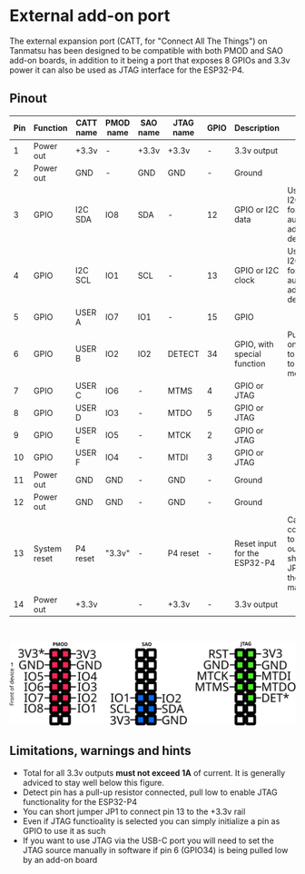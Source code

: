# External add-on port

The external expansion port (CATT, for "Connect All The Things") on Tanmatsu has been designed to be compatible with both PMOD and SAO add-on boards, in addition to it being a port that exposes 8 GPIOs and 3.3v power it can also be used as JTAG interface for the ESP32-P4.

## Pinout

| Pin | Function     | CATT name  |  PMOD name | SAO name | JTAG name | GPIO | Description                                               | Notes                                                                                                                                                                        |
|-----|--------------|------------|------------|----------|-----------|------|-----------------------------------------------------------|------------------------------------------------------------------------------------------------------------------------------------------------------------------------------|
| 1   | Power out    | +3.3v      | -          | +3.3v    | +3.3v     | -    | 3.3v output                                               |                                                                                                                                                                              |
| 2   | Power out    | GND        | -          | GND      | GND       | -    | Ground                                                    |                                                                                                                                                                              |
| 3   | GPIO         | I2C SDA    | IO8        | SDA      | -         | 12   | GPIO or I2C data                                          | Used as I2C bus for automatic add-on detection                                                                                                                               |
| 4   | GPIO         | I2C SCL    | IO1        | SCL      | -         | 13   | GPIO or I2C clock                                         | Used as I2C bus for automatic add-on detection                                                                                                                               |
| 5   | GPIO         | USER A     | IO7        | IO1      | -         | 15   | GPIO                                                      |                                                                                                                                                                              |
| 6   | GPIO         | USER B     | IO2        | IO2      | DETECT    | 34   | GPIO, with special function                               | Pull low on startup to switch to JTAG mode                                                                                                                                   |
| 7   | GPIO         | USER C     | IO6        | -        | MTMS      | 4    | GPIO or JTAG                                              |                                                                                                                                                                              |
| 8   | GPIO         | USER D     | IO3        | -        | MTDO      | 5    | GPIO or JTAG                                              |                                                                                                                                                                              |
| 9   | GPIO         | USER E     | IO5        | -        | MTCK      | 2    | GPIO or JTAG                                              |                                                                                                                                                                              |
| 10  | GPIO         | USER F     | IO4        | -        | MTDI      | 3    | GPIO or JTAG                                              |                                                                                                                                                                              |
| 11  | Power out    | GND        | GND        | -        | GND       | -    | Ground                                                    |                                                                                                                                                                              |
| 12  | Power out    | GND        | GND        | -        | GND       | -    | Ground                                                    |                                                                                                                                                                              |
| 13  | System reset | P4 reset   | "3.3v"     | -        | P4 reset  | -    | Reset input for the ESP32-P4                              | Can be converted to +3.3v output by shorting JP1 on the mainboard                                                                                                            |
| 14  | Power out    | +3.3v      |            | -        | +3.3v     | -    | 3.3v output                                               |                                                                                                                                                                              |

<br />

![connector](catt-connector.svg)

## Limitations, warnings and hints

- Total for all 3.3v outputs **must not exceed 1A** of current. It is generally adviced to stay well below this figure.
- Detect pin has a pull-up resistor connected, pull low to enable JTAG functionality for the ESP32-P4
- You can short jumper JP1 to connect pin 13 to the +3.3v rail
- Even if JTAG functioality is selected you can simply initialize a pin as GPIO to use it as such
- If you want to use JTAG via the USB-C port you will need to set the JTAG source manually in software if pin 6 (GPIO34) is being pulled low by an add-on board
